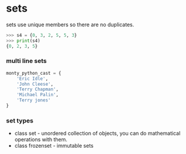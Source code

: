 # sets

sets use unique members so there are no duplicates.
```python
>>> s4 = {0, 3, 2, 5, 5, 3}
>>> print(s4)
{0, 2, 3, 5}
```

### multi line sets
```python
monty_python_cast = {
    'Eric Idle',
    'John Cleese',
    'Terry Chapman',
    'Michael Palin',
    'Terry jones'
}
```

### set types
* class set - unordered collection of objects, you can do mathematical operations with them.
* class frozenset - immutable sets

